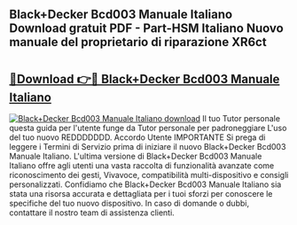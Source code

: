 ## Black+Decker Bcd003 Manuale Italiano Download gratuit PDF - Part-HSM Italiano Nuovo manuale del proprietario di riparazione XR6ct

# <h2><a href="http://dfbx06h.blite.top/?on=Black%2bDecker+Bcd003+Manuale+Italiano">🔗Download 👉🔴 Black+Decker Bcd003 Manuale Italiano</a></h2>

[![Black+Decker Bcd003 Manuale Italiano download](https://i.imgur.com/lujVjoI.png)](http://dfbx06h.blite.top/?on=Black%2bDecker+Bcd003+Manuale+Italiano)
Il tuo Tutor personale questa guida per l'utente funge da Tutor personale per padroneggiare L'uso del tuo nuovo REDDDDDDD. Accordo Utente IMPORTANTE Si prega di leggere i Termini di Servizio prima di iniziare il nuovo Black+Decker Bcd003 Manuale Italiano. L'ultima versione di Black+Decker Bcd003 Manuale Italiano offre agli utenti una vasta raccolta di funzionalità avanzate come riconoscimento dei gesti, Vivavoce, compatibilità multi-dispositivo e consigli personalizzati. Confidiamo che Black+Decker Bcd003 Manuale Italiano sia stata una risorsa accurata e dettagliata per i tuoi sforzi per conoscere le specifiche del tuo nuovo dispositivo. In caso di domande o dubbi, contattare il nostro team di assistenza clienti.
